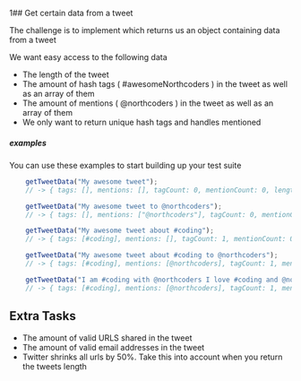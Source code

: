 1## Get certain data from a tweet

The challenge is to implement which returns us an object containing data from a tweet

We want easy access to the following data

* The length of the tweet
* The amount of hash tags ( #awesomeNorthcoders ) in the tweet as well as an array of them
* The amount of mentions ( @northcoders ) in the tweet as well as an array of them
* We only want to return unique hash tags and handles mentioned

##### examples

You can use these examples to start building up your test suite

```javascript
    getTweetData("My awesome tweet");
    // -> { tags: [], mentions: [], tagCount: 0, mentionCount: 0, length: 16 }
```

```javascript
    getTweetData("My awesome tweet to @northcoders");
    // -> { tags: [], mentions: ["@northcoders"], tagCount: 0, mentionCount: 1, length: 32 }
```

```javascript
    getTweetData("My awesome tweet about #coding");
    // -> { tags: [#coding], mentions: [], tagCount: 1, mentionCount: 0, length: 30 }
```

```javascript
    getTweetData("My awesome tweet about #coding to @northcoders");
    // -> { tags: [#coding], mentions: [@northcoders], tagCount: 1, mentionCount: 1, length: 46 }
```

```javascript
    getTweetData("I am #coding with @northcoders I love #coding and @northcoders");
    // -> { tags: [#coding], mentions: [@northcoders], tagCount: 1, mentionCount: 1, length: 62 }
```

## Extra Tasks

* The amount of valid URLS shared in the tweet
* The amount of valid email addresses in the tweet
* Twitter shrinks all urls by 50%. Take this into account when you return the tweets length
